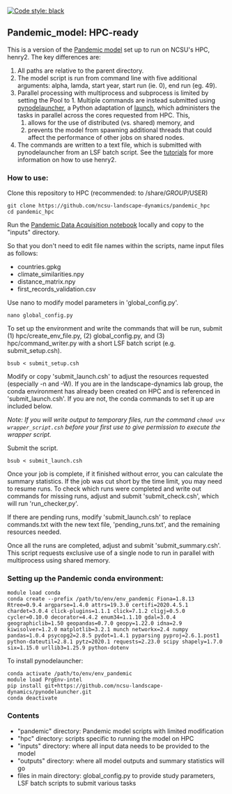 [![Code style: black](https://img.shields.io/badge/code%20style-black-000000.svg)](https://github.com/psf/black)

## Pandemic_model: HPC-ready

This is a version of the [Pandemic model](https://github.com/ncsu-landscape-dynamics/Pandemic_Model) set up to run on NCSU's HPC, henry2. The key differences are:

1. All paths are relative to the parent directory.
2. The model script is run from command line with five additional arguments: alpha, lamda, start year, start run (ie. 0), end run (eg. 49).
3. Parallel processing with multiprocess and subprocess is limited by setting the Pool to 1. Multiple commands are instead submitted using [pynodelauncher](https://github.com/ncsu-landscape-dynamics/pynodelauncher), a Python adaptation of [launch](https://github.ncsu.edu/lllowe/launch), which administers the tasks in parallel across the cores requested from HPC.
This, 
    1. allows for the use of distributed (vs. shared) memory, and 
    2. prevents the model from spawning additional threads that could affect the performance of other jobs on shared nodes.
4. The commands are written to a text file, which is submitted with pynodelauncher from an LSF batch script. See the [tutorials](https://projects.ncsu.edu/hpc/Documents/LSF.php) for more information on how to use henry2. 

### How to use:

Clone this repository to HPC (recommended: to /share/$GROUP/$USER)

```
git clone https://github.com/ncsu-landscape-dynamics/pandemic_hpc
cd pandemic_hpc
```
Run the [Pandemic Data Acquisition notebook](https://github.com/ncsu-landscape-dynamics/Pandemic_Model/blob/master/notebooks/1_data_acquisition_format.ipynb) locally and copy to the "inputs" directory.

So that you don't need to edit file names within the scripts, name input files as follows:
 - countries.gpkg
 - climate_similarities.npy
 - distance_matrix.npy
 - first_records_validation.csv

Use nano to modify model parameters in 'global_config.py'. 
```
nano global_config.py
```

To set up the environment and write the commands that will be run, submit (1) hpc/create_env_file.py, (2) global_config.py, and (3) hpc/command_writer.py with a short LSF batch script (e.g. submit_setup.csh).

```
bsub < submit_setup.csh 
```

Modify or copy 'submit_launch.csh' to adjust the resources requested (especially -n and -W). If you are in the landscape-dynamics lab group, the conda environment has already been created on HPC and is referenced in 'submit_launch.csh'. If you are not, the conda commands to set it up are included below. 

*Note: If you will write output to temporary files, run the command ```chmod u+x wrapper_script.csh``` before your first use to give permission to execute the wrapper script.*

Submit the script.
```
bsub < submit_launch.csh 
```

Once your job is complete, if it finished without error, you can calculate the summary statistics. If the job was cut short by the time limit, you may need to resume runs. To check which runs were completed and write out commands for missing runs, adjust and submit 'submit_check.csh', which will run 'run_checker,py'. 

If there are pending runs, modify 'submit_launch.csh' to replace commands.txt with the new text file, 'pending_runs.txt', and the remaining resources needed.

Once all the runs are completed, adjust and submit 'submit_summary.csh'. This script requests exclusive use of a single node to run in parallel with multiprocess using shared memory. 

### Setting up the Pandemic conda environment:

```
module load conda
conda create --prefix /path/to/env/env_pandemic Fiona=1.8.13 Rtree=0.9.4 argparse=1.4.0 attrs=19.3.0 certifi=2020.4.5.1 chardet=3.0.4 click-plugins=1.1.1 click=7.1.2 cligj=0.5.0 cycler=0.10.0 decorator=4.4.2 enum34=1.1.10 gdal=3.0.4 geographiclib=1.50 geopandas=0.7.0 geopy=1.22.0 idna=2.9 kiwisolver=1.2.0 matplotlib=3.2.1 munch networkx=2.4 numpy pandas=1.0.4 psycopg2=2.8.5 pydot=1.4.1 pyparsing pyproj=2.6.1.post1 python-dateutil=2.8.1 pytz=2020.1 requests=2.23.0 scipy shapely=1.7.0 six=1.15.0 urllib3=1.25.9 python-dotenv

```
To install pynodelauncher:
```
conda activate /path/to/env/env_pandemic
module load PrgEnv-intel
pip install git+https://github.com/ncsu-landscape-dynamics/pynodelauncher.git
conda deactivate
```

### Contents

- "pandemic" directory: Pandemic model scripts with limited modification
- "hpc" directory: scripts specific to running the model on HPC
- "inputs" directory: where all input data needs to be provided to the model
- "outputs" directory: where all model outputs and summary statistics will go
- files in main directory: global_config.py to provide study parameters, LSF batch scripts to submit various tasks
